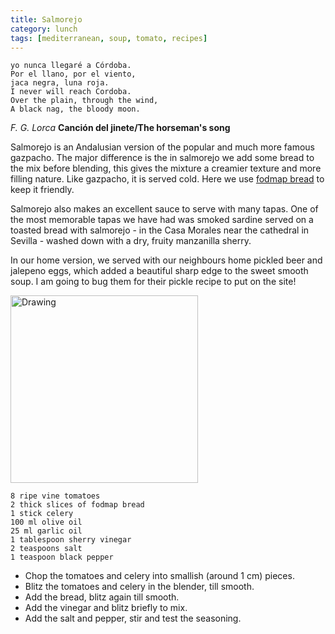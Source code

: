 ```yaml
---
title: Salmorejo 
category: lunch
tags: [mediterranean, soup, tomato, recipes]
---
```


	yo nunca llegaré a Córdoba.
	Por el llano, por el viento,
	jaca negra, luna roja.
	I never will reach Cordoba.
	Over the plain, through the wind,
	A black nag, the bloody moon.
	
*F. G. Lorca* **Canción del jinete/The horseman's song**

Salmorejo is an Andalusian version of the popular and much more famous gazpacho. The major difference is the in salmorejo we add some bread to the mix before blending, this gives the mixture a creamier texture and more filling nature. Like gazpacho, it is served cold. Here we use [fodmap bread](https://fodblog.github.io/2017/porridge_bread/) to keep it friendly.

Salmorejo also makes an excellent sauce to serve with many tapas. One of the most memorable tapas we have had was smoked sardine served on a toasted bread with salmorejo - in the Casa Morales near the cathedral in Sevilla - washed down with a dry, fruity manzanilla sherry. 

In our home version, we served with our neighbours home pickled beer and jalepeno eggs, which added a beautiful sharp edge to the sweet smooth soup. I am going to bug them for their pickle recipe to put on the site!

<img src="http://fodblog.github.io/assets/pictures/salmorejo.jpg" alt="Drawing" style="width: 300px;"/>

	8 ripe vine tomatoes
	2 thick slices of fodmap bread
	1 stick celery
	100 ml olive oil
	25 ml garlic oil
	1 tablespoon sherry vinegar
	2 teaspoons salt
	1 teaspoon black pepper
	
* Chop the tomatoes and celery into smallish (around 1 cm) pieces.
* Blitz the tomatoes and celery in the blender, till smooth.
* Add the bread, blitz again till smooth.
* Add the vinegar and blitz briefly to mix.
* Add the salt and pepper, stir and test the seasoning.
	